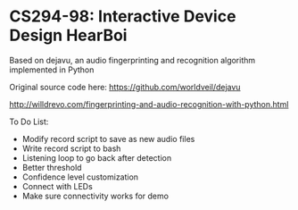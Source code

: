 CS294-98: Interactive Device Design
HearBoi
==========
Based on dejavu, an audio fingerprinting and recognition algorithm implemented in Python

Original source code here: https://github.com/worldveil/dejavu

http://willdrevo.com/fingerprinting-and-audio-recognition-with-python.html

To Do List:
- Modify record script to save as new audio files
- Write record script to bash
- Listening loop to go back after detection
- Better threshold
- Confidence level customization
- Connect with LEDs
- Make sure connectivity works for demo
